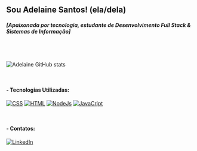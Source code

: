 ## Sou Adelaine Santos! (ela/dela)
##### [Apaixonada por tecnologia, estudante de Desenvolvimento Full Stack & Sistemas de Informação]

<br> 



<br>


![Adelaine GitHub stats](https://github-readme-stats.vercel.app/api?username=AdelaineDev&show_icons=true&theme=dark)

<br>

#### - Tecnologias Utilizadas:


[![CSS](https://img.shields.io/badge/CSS-239120?&style=for-the-badge&logo=css3&logoColor=white)]()
[![HTML](https://img.shields.io/badge/HTML-239120?style=for-the-badge&logo=html5&logoColor=white)]()
[![NodeJs](https://img.shields.io/badge/Node.js-43853D?style=for-the-badge&logo=node.js&logoColor=white)]()
[![JavaCript](https://img.shields.io/badge/JavaScript-323330?style=for-the-badge&logo=javascript&logoColor=F7DF1E)]()



<br>

#### - Contatos:



[![LinkedIn](https://img.shields.io/badge/LinkedIn-0077B5?style=for-the-badge&logo=linkedin&logoColor=white)](https://www.linkedin.com/in/adelainesantos/)
